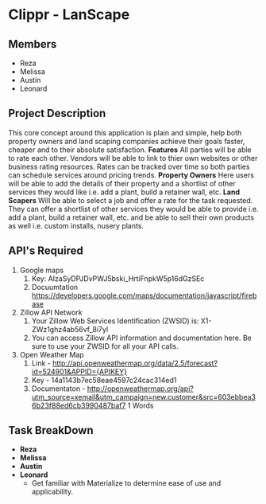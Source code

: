 # Clippr - LanScape

## Members
* Reza 
* Melissa
* Austin
* Leonard

## Project Description
This core concept around this application is plain and simple, help both
property owners and land scaping companies achieve their goals faster,
cheaper and to their absolute satisfaction. 
**Features**
All parties will be able to rate each other. 
Vendors will be able to link to thier own websites or other business rating resources.
Rates can be tracked over time so both parties can schedule services around pricing trends. 
**Property Owners**
Here users will be able to add the details of their property and a
shortlist of other services they would like i.e. add a plant, build a
retainer wall, etc.
**Land Scapers**
Will be able to select a job and offer a rate for the task requested. 
They can offer a shortlist of other services they would be able to provide i.e. add a plant, build a retainer wall, etc. and be able to sell their own products as well i.e. custom installs, nusery plants. 

## API's Required
1. Google maps
    1. Key: AIzaSyDPJDvPWJ5bski_HrtiFnpkW5p16dGzSEc
    1. Docuumtation https://developers.google.com/maps/documentation/javascript/firebase
1. Zillow API Network
    1. Your Zillow Web Services Identification (ZWSID) is: X1-ZWz1ghz4ab56vf_8i7yl
    1. You can access Zillow API information and documentation here. Be sure to use your ZWSID for all your API calls.
1. Open Weather Map
    1. Link - http://api.openweathermap.org/data/2.5/forecast?id=524901&APPID={APIKEY}
    1. Key - 14a1143b7ec58eae4597c24cac314ed1
    1. Documentaton - http://openweathermap.org/api?utm_source=xemail&utm_campaign=new.customer&src=603ebbea36b23f88ed6cb3990487baf7
    1 Words
 
 ## Task BreakDown
 * **Reza**
 * **Melissa**
 * **Austin**
 * **Leonard**
    * Get familiar with Materialize to determine ease of use and applicability. 